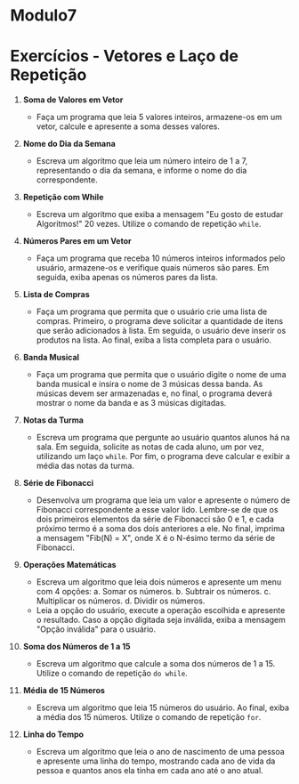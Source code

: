 # Modulo7
# Exercícios - Vetores e Laço de Repetição

1. **Soma de Valores em Vetor**
   - Faça um programa que leia 5 valores inteiros, armazene-os em um vetor, calcule e apresente a soma desses valores.

2. **Nome do Dia da Semana**
   - Escreva um algoritmo que leia um número inteiro de 1 a 7, representando o dia da semana, e informe o nome do dia correspondente.

3. **Repetição com While**
   - Escreva um algoritmo que exiba a mensagem "Eu gosto de estudar Algoritmos!" 20 vezes. Utilize o comando de repetição `while`.

4. **Números Pares em um Vetor**
   - Faça um programa que receba 10 números inteiros informados pelo usuário, armazene-os e verifique quais números são pares. Em seguida, exiba apenas os números pares da lista.

5. **Lista de Compras**
   - Faça um programa que permita que o usuário crie uma lista de compras. Primeiro, o programa deve solicitar a quantidade de itens que serão adicionados à lista. Em seguida, o usuário deve inserir os produtos na lista. Ao final, exiba a lista completa para o usuário.

6. **Banda Musical**
   - Faça um programa que permita que o usuário digite o nome de uma banda musical e insira o nome de 3 músicas dessa banda. As músicas devem ser armazenadas e, no final, o programa deverá mostrar o nome da banda e as 3 músicas digitadas.

7. **Notas da Turma**
   - Escreva um programa que pergunte ao usuário quantos alunos há na sala. Em seguida, solicite as notas de cada aluno, um por vez, utilizando um laço `while`. Por fim, o programa deve calcular e exibir a média das notas da turma.

8. **Série de Fibonacci**
   - Desenvolva um programa que leia um valor e apresente o número de Fibonacci correspondente a esse valor lido. Lembre-se de que os dois primeiros elementos da série de Fibonacci são 0 e 1, e cada próximo termo é a soma dos dois anteriores a ele. No final, imprima a mensagem "Fib(N) = X", onde X é o N-ésimo termo da série de Fibonacci.

9. **Operações Matemáticas**
   - Escreva um algoritmo que leia dois números e apresente um menu com 4 opções:
     a. Somar os números.
     b. Subtrair os números.
     c. Multiplicar os números.
     d. Dividir os números.
   - Leia a opção do usuário, execute a operação escolhida e apresente o resultado. Caso a opção digitada seja inválida, exiba a mensagem "Opção inválida" para o usuário.

10. **Soma dos Números de 1 a 15**
    - Escreva um algoritmo que calcule a soma dos números de 1 a 15. Utilize o comando de repetição `do while`.

11. **Média de 15 Números**
    - Escreva um algoritmo que leia 15 números do usuário. Ao final, exiba a média dos 15 números. Utilize o comando de repetição `for`.

12. **Linha do Tempo**
    - Escreva um algoritmo que leia o ano de nascimento de uma pessoa e apresente uma linha do tempo, mostrando cada ano de vida da pessoa e quantos anos ela tinha em cada ano até o ano atual.
